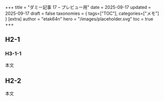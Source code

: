 +++
title = "ダミー記事 17 – プレビュー用"
date = 2025-09-17
updated = 2025-09-17
draft = false
taxonomies = { tags=["TOC"], categories=["メモ"] }
[extra]
author = "etak64n"
hero = "/images/placeholder.svg"
toc = true
+++

## H2-1
### H3-1-1
本文

## H2-2
本文

